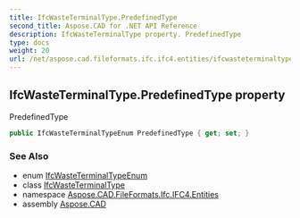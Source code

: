 ```yaml
---
title: IfcWasteTerminalType.PredefinedType
second_title: Aspose.CAD for .NET API Reference
description: IfcWasteTerminalType property. PredefinedType
type: docs
weight: 20
url: /net/aspose.cad.fileformats.ifc.ifc4.entities/ifcwasteterminaltype/predefinedtype/
---
```

## IfcWasteTerminalType.PredefinedType property

PredefinedType

```csharp
public IfcWasteTerminalTypeEnum PredefinedType { get; set; }
```

### See Also

* enum [IfcWasteTerminalTypeEnum](../../../aspose.cad.fileformats.ifc.ifc4.types/ifcwasteterminaltypeenum/)
* class [IfcWasteTerminalType](../)
* namespace [Aspose.CAD.FileFormats.Ifc.IFC4.Entities](../../ifcwasteterminaltype/)
* assembly [Aspose.CAD](../../../)


